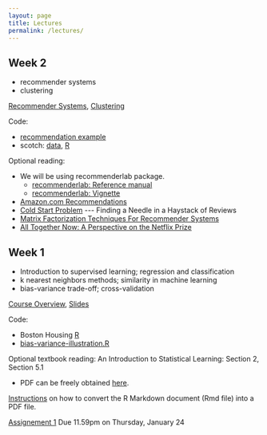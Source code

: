 ```yaml
---
layout: page
title: Lectures
permalink: /lectures/
---
```


<!---

| &nbsp;&nbsp;Week&nbsp;&nbsp;              | Content                                                        |  Deliverables Due |
|:-------------------:|---------------------------------------------------------------|:------------------|
| [1](#week-1)   | &nbsp;&nbsp;Nearest Neighbors <br>&nbsp;&nbsp;Bias-Variance Trade-Off <br> &nbsp;&nbsp;Cross-Validation   |                   |
| [2](#week-2)   | &nbsp;&nbsp;Classification and regression trees&nbsp;&nbsp;&nbsp;&nbsp;    |                       |
| [3](#week-3)   | &nbsp;&nbsp;Bagging and boosting&nbsp;&nbsp;&nbsp;&nbsp;       |    &nbsp;&nbsp;HW 1             |
| [4](#week-4)   | &nbsp;&nbsp;Evaluating classifiers&nbsp;&nbsp;&nbsp;&nbsp;     |                   |
| [5](#week-5)   | &nbsp;&nbsp;Support Vector Machines&nbsp;&nbsp;&nbsp;&nbsp;    |  &nbsp;&nbsp;HW 2     |                 
| [6](#week-6)   | &nbsp;&nbsp;Intro to Neural networks&nbsp;&nbsp;&nbsp;         |  &nbsp;&nbsp;Individual HW&nbsp;&nbsp;            |  
| [7](#week-7)   | &nbsp;&nbsp;Deep learning&nbsp;&nbsp;&nbsp;            |  &nbsp;&nbsp;Midterm          |  
| [8](#week-8)   | &nbsp;&nbsp;Recommender Systems&nbsp;&nbsp;&nbsp;              |                   |  
| [9](#week-9)   | &nbsp;&nbsp;Sequence Modelling                                 |  &nbsp;&nbsp;HW 3             |
| [10]()         | &nbsp;&nbsp;In-class project presentation      &nbsp;&nbsp;    |                   |
| [11]()         | &nbsp;&nbsp;No class; Project write-up due   &nbsp;&nbsp;      |  &nbsp;&nbsp;HW 4             |
{: .mbtablestyle}

## Week 9

[Sequence Modelling](https://piazza.com/class_profile/get_resource/j8padvvrtd375m/jeal1kd4tb2jw) --- First half of the lecture    
Guest speaker: Vinh Luong --- Second half of the lecture      
Code: [script](https://github.com/ChicagoBoothML/ML2017/tree/master/lec09)   


Optional reading: 

* Deep Learning by Ian Goodfellow and Yoshua Bengio and Aaron Courville    
  Book available at: http://www.deeplearningbook.org/    
  Chapter 15 

## Week 8

* recommender systems

[Recommender Systems](https://piazza.com/class_profile/get_resource/j8padvvrtd375m/jdy13lnnh19uo)  --- Guest lecture: [Rina Foygel Barber](https://www.stat.uchicago.edu/~rina/)     
Code: [script](https://github.com/ChicagoBoothML/ML2017/tree/master/lec08)  

Optional reading:

* We will be using recommenderlab package.
  + [recommenderlab: Reference manual](https://cran.r-project.org/web/packages/recommenderlab/recommenderlab.pdf)   
  + [recommenderlab: Vignette](https://cran.r-project.org/web/packages/recommenderlab/vignettes/recommenderlab.pdf)   
* [Amazon.com Recommendations](http://www.cs.umd.edu/~samir/498/Amazon-Recommendations.pdf) 
* [Cold Start Problem](https://pdfs.semanticscholar.org/44af/1071f2b943b178ea8259e14fb0c722a3bcd4.pdf) ---  Finding a Needle in a Haystack of Reviews    
* [Matrix Factorization Techniques For Recommender Systems](https://datajobs.com/data-science-repo/Recommender-Systems-%5BNetflix%5D.pdf)
* [All Together Now: A Perspective on the Netflix Prize](http://dx.doi.org/10.1080/09332480.2010.10739787)



## Week 7

* convolutional neural networks
* auto-encoders

[Slides](https://piazza.com/class_profile/get_resource/j8padvvrtd375m/jdp00x7z93j2x1)    
Code: [scripts](https://github.com/ChicagoBoothML/ML2017/tree/master/lec06)   

Optional reading: 

* Deep Learning by Ian Goodfellow and Yoshua Bengio and Aaron Courville    
  Book available at: http://www.deeplearningbook.org/    
  Chapter 9 and Chapter 14 provide enormous amount of detail.


## Week 6

* Introduction to neural networks

[Neural networks](https://piazza.com/class_profile/get_resource/j8padvvrtd375m/jdenydk5lgz4mn)   
Code: [scripts](https://github.com/ChicagoBoothML/ML2017/tree/master/lec06)   

Optional reading: 

* Deep Learning by Ian Goodfellow and Yoshua Bengio and Aaron Courville    
  Book available at: http://www.deeplearningbook.org/    
  Read chapter 6. Skim through chapters 7 and 8.   

* h2o [booklet](http://docs.h2o.ai/h2o/latest-stable/h2o-docs/booklets/DeepLearningBooklet.pdf) on deep learning    
* [h2o package](http://docs.h2o.ai/h2o/latest-stable/index.html)  


## Week 5

* perceptron, linear classifiers
* support vector machines
* gradient descent

[SVM](https://piazza.com/class_profile/get_resource/j8padvvrtd375m/jd3eu7g8pmf5pu),
[Optimization](https://piazza.com/class_profile/get_resource/j8padvvrtd375m/jd3euomjcm36oi)   
Code: [scripts](https://github.com/ChicagoBoothML/ML2016/tree/master/code/lec05)   

Optional reading: 

* ISLR - Section 9

Individual homework: [PDF](https://piazza.com/class_profile/get_resource/j8padvvrtd375m/jd5gzpp088u44h)

## Week 4

* evaluating classifiers; confusion matrix
* expected value framework
* profit and lift curves

[Slides](https://piazza.com/class_profile/get_resource/j8padvvrtd375m/jctbg7d8y0sx0)

* Kaggle Credit Score: [data](https://github.com/ChicagoBoothML/MLClassData/tree/master/GiveMeSomeCredit), [Rmd](https://raw.githubusercontent.com/ChicagoBoothML/ML2017/master/lec04/Kaggle_giveMeCredit.Rmd), [PDF](https://raw.githubusercontent.com/ChicagoBoothML/ML2017/master/lec04/Kaggle_giveMeCredit.pdf)    
* Tabloid: [data](https://github.com/ChicagoBoothML/MLClassData/tree/master/Tabloid), [Rmd](https://raw.githubusercontent.com/ChicagoBoothML/ML2017/master/lec04/tabloid.Rmd), [PDF](https://raw.githubusercontent.com/ChicagoBoothML/ML2017/master/lec04/tabloid.pdf)    
* Accidents: [data](https://github.com/ChicagoBoothML/MLClassData/tree/master/TransportAccidents), [Rmd](https://github.com/ChicagoBoothML/ML2017/raw/master/lec04/accidents.Rmd), [PDF](https://github.com/ChicagoBoothML/ML2017/raw/master/lec04/accidents.pdf)

Optional reading: 

* ISLR - Section 4

## Week 3

* ensemble methods
* bagging; random forest
* boosting

[Slides](https://piazza.com/class_profile/get_resource/j8padvvrtd375m/jck4lmytuoq2mm)

Code: 

* CaHousingAnalysis: [data](https://github.com/ChicagoBoothML/MLClassData/raw/master/CaliforniaHousing/CaliforniaHousing.csv), [Rmd](https://raw.githubusercontent.com/ChicagoBoothML/ML2017/master/lec03/CaHousingAnalysis.Rmd), [PDF](https://github.com/ChicagoBoothML/ML2017/raw/master/lec03/CaHousingAnalysis.pdf)

* [scripts](https://github.com/ChicagoBoothML/ML2017/tree/master/lec03)

Optional reading: 

* ISLR - Section 8
* Overview of Bagging [PDF](http://statistics.berkeley.edu/sites/default/files/tech-reports/421.pdf)
* Overview of Random Forests [PDF](https://www.stat.berkeley.edu/~breiman/RandomForests/cc_home.htm)

[Assignment 2](http://www.piazza.com/class_profile/get_resource/j8padvvrtd375m/jcnkb858bck5m2)


## Week 2

[Slides](https://piazza.com/class_profile/get_resource/j8padvvrtd375m/jca00a3gi5j575)   
Code: 

* [trees.R](https://raw.githubusercontent.com/ChicagoBoothML/ML2016/master/code/trees.R)
* [fglass.R](https://raw.githubusercontent.com/ChicagoBoothML/ML2016/master/code/fglass.R)  
* scoth data: [PDF](https://piazza.com/class_profile/get_resource/j8padvvrtd375m/jcbgs74oxt822r), [data](https://raw.githubusercontent.com/mlakolar/BUS41000/master/data/scotch.csv), [R](https://raw.githubusercontent.com/mlakolar/BUS41000/master/data/scotch.R)

Optional reading: 

* ISLR - Section 4, Section 8
* Overview of trees [PDF](http://www.ise.bgu.ac.il/faculty/liorr/hbchap9.pdf)

--->


## Week 2

* recommender systems
* clustering

[Recommender Systems](https://piazza.com/class_profile/get_resource/joa87ld16vd1qb/jr0x20i7grg76o), 
[Clustering](https://piazza.com/class_profile/get_resource/joa87ld16vd1qb/jr15wld4eqb6p1) 


Code:    

* [recommendation example](https://raw.githubusercontent.com/ChicagoBoothML/ML2017/master/lec08/classroomExamples.R)
* scotch: [data](https://raw.githubusercontent.com/mlakolar/BUS41000/master/data/scotch.csv), [R](https://raw.githubusercontent.com/mlakolar/BUS41000/master/data/scotch.R)

Optional reading:

* We will be using recommenderlab package.
  + [recommenderlab: Reference manual](https://cran.r-project.org/web/packages/recommenderlab/recommenderlab.pdf)   
  + [recommenderlab: Vignette](https://cran.r-project.org/web/packages/recommenderlab/vignettes/recommenderlab.pdf)   
* [Amazon.com Recommendations](http://www.cs.umd.edu/~samir/498/Amazon-Recommendations.pdf) 
* [Cold Start Problem](https://pdfs.semanticscholar.org/44af/1071f2b943b178ea8259e14fb0c722a3bcd4.pdf) ---  Finding a Needle in a Haystack of Reviews    
* [Matrix Factorization Techniques For Recommender Systems](https://datajobs.com/data-science-repo/Recommender-Systems-%5BNetflix%5D.pdf)
* [All Together Now: A Perspective on the Netflix Prize](http://dx.doi.org/10.1080/09332480.2010.10739787)




## Week 1

* Introduction to supervised learning; regression and classification
* k nearest neighbors methods; similarity in machine learning
* bias-variance trade-off; cross-validation


[Course Overview](https://piazza.com/class_profile/get_resource/joa87ld16vd1qb/jqrh5clzzld3p6),
[Slides](https://piazza.com/class_profile/get_resource/joa87ld16vd1qb/jqrl01moysy5jo)    

Code: 

* Boston Housing [R](https://raw.githubusercontent.com/ChicagoBoothML/ML2016/master/code/Boston_knn.R)
* [bias-variance-illustration.R](https://raw.githubusercontent.com/ChicagoBoothML/ML2016/master/code/bias-variance-illustration.R)

Optional textbook reading: An Introduction to Statistical Learning: Section 2, Section 5.1

* PDF can be freely obtained [here](http://www-bcf.usc.edu/~gareth/ISL/).
   
[Instructions](../rmdnote) on how to convert the R Markdown document (Rmd file) into a PDF file.  


[Assignement 1](https://piazza.com/class_profile/get_resource/joa87ld16vd1qb/jqriccamjc56nl) Due 11.59pm on Thursday, January 24




